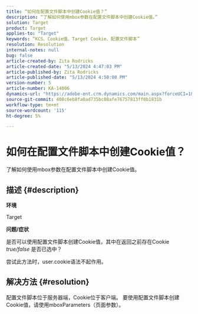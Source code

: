 ```yaml
---
title: “如何在配置文件脚本中创建Cookie值？”
description: “了解如何使用mbox参数在配置文件脚本中创建Cookie值。”
solution: Target
product: Target
applies-to: "Target"
keywords: “KCS、Cookie值、Target Cookie、配置文件脚本”
resolution: Resolution
internal-notes: null
bug: false
article-created-by: Zita Rodricks
article-created-date: "5/13/2024 4:47:03 PM"
article-published-by: Zita Rodricks
article-published-date: "5/13/2024 4:50:08 PM"
version-number: 5
article-number: KA-14006
dynamics-url: "https://adobe-ent.crm.dynamics.com/main.aspx?forceUCI=1&pagetype=entityrecord&etn=knowledgearticle&id=4a4fb16a-4811-ef11-9f8a-6045bd03c412"
source-git-commit: 408c6eb8fa0ad735bc08afe76757813ff0b1831b
workflow-type: tm+mt
source-wordcount: '115'
ht-degree: 5%

---
```


# 如何在配置文件脚本中创建Cookie值？


了解如何使用mbox参数在配置文件脚本中创建Cookie值。

## 描述 {#description}


<b>环境</b>

Target



<b>问题/症状</b>

是否可以使用配置文件脚本创建Cookie值，其中在返回之前存在Cookie *true/false* 是否已选中？

尝试此方法时，user.cookie语法不起作用。


## 解决方法 {#resolution}


配置文件脚本位于服务器端，Cookie位于客户端。 要使用配置文件脚本创建Cookie值，请使用mboxParameters（页面参数）。
